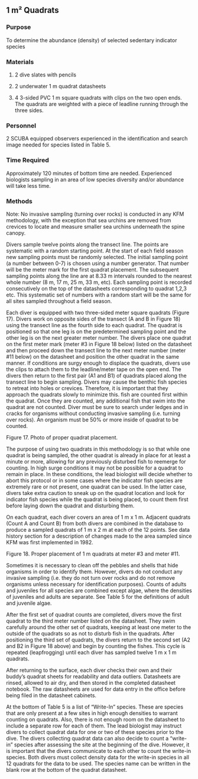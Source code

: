 ## 1 m² Quadrats

### Purpose

To determine the abundance (density) of selected sedentary indicator species

### Materials

1. 2   dive slates with pencils

2.	2   underwater 1 m quadrat datasheets

3.	4   3-sided PVC 1 m square quadrats with clips on the two open ends. The quadrats are weighted with a piece of leadline running through the three sides.

### Personnel

2   SCUBA equipped observers experienced in the identification and search image needed for species listed in Table 5.

### Time Required

Approximately 120 minutes of bottom time are needed. Experienced biologists sampling in an area of low species diversity and/or abundance will take less time.

### Methods

Note: No invasive sampling (turning over rocks) is conducted in any KFM methodology, with the exception that sea urchins are removed from crevices to locate and measure smaller sea urchins underneath the spine canopy.  

Divers sample twelve points along the transect line. The points are systematic with a random starting point. At the start of each field season new sampling points must be randomly selected. The initial sampling point (a number between 0-7) is chosen using a number generator. That number will be the meter mark for the first quadrat placement.  The subsequent sampling points along the line are at 8.33 m intervals rounded to the nearest whole number (8 m, 17 m, 25 m, 33 m, etc). Each sampling point is recorded consecutively on the top of the datasheets corresponding to quadrat 1,2,3 etc. This systematic set of numbers with a random start will be the same for all sites sampled throughout a field season.

Each diver is equipped with two three-sided meter square quadrats (Figure 17). Divers work on opposite sides of the transect (A and B in Figure 18) using the transect line as the fourth side to each quadrat. The quadrat is positioned so that one leg is on the predetermined sampling point and the other leg is on the next greater meter number. The divers place one quadrat on the first meter mark (meter #3 in Figure 18 below) listed on the datasheet and then proceed down the transect line to the next meter number (meter #11 below) on the datasheet and position the other quadrat in the same manner. If conditions are surgy enough to displace the quadrats, divers use the clips to attach them to the leadline/meter tape on the open end. The divers then return to the first pair (A1 and B1) of quadrats placed along the transect line to begin sampling. Divers may cause the benthic fish species to retreat into holes or crevices. Therefore, it is important that they approach the quadrats slowly to minimize this. fish are counted first within the quadrat. Once they are counted, any additional fish that swim into the quadrat are not counted. Diver must be sure to search under ledges and in cracks for organisms without conducting invasive sampling (i.e. turning over rocks). An organism must be 50% or more inside of quadrat to be counted.  
 
Figure 17. Photo of proper quadrat placement.

The purpose of using two quadrats in this methodology is so that while one quadrat is being sampled, the other quadrat is already in place for at least a minute or more, allowing for any previously disturbed fish to reemerge for counting. In high surge conditions it may not be possible for a quadrat to remain in place. In these conditions, the lead biologist will decide whether to abort this protocol or in some cases where the indicator fish species are extremely rare or not present, one quadrat can be used. In the latter case, divers take extra caution to sneak up on the quadrat location and look for indicator fish species while the quadrat is being placed, to count them first before laying down the quadrat and disturbing them.

On each quadrat, each diver covers an area of 1 m x 1 m. Adjacent quadrats (Count A and Count B) from both divers are combined in the database to produce a sampled quadrats of 1 m x 2 m at each of the 12 points. See data history section for a description of changes made to the area sampled since KFM was first implemented in 1982.

Figure 18. Proper placement of 1 m quadrats at meter #3 and meter #11.

Sometimes it is necessary to clean off the pebbles and shells that hide organisms in order to identify them. However, divers do not conduct any invasive sampling (i.e. they do not turn over rocks and do not remove organisms unless necessary for identification purposes). Counts of adults and juveniles for all species are combined except algae, where the densities of juveniles and adults are separate. See Table 5 for the definitions of adult and juvenile algae.

After the first set of quadrat counts are completed, divers move the first quadrat to the third meter number listed on the datasheet. They swim carefully around the other set of quadrats, keeping at least one meter to the outside of the quadrats so as not to disturb fish in the quadrats. After positioning the third set of quadrats, the divers return to the second set (A2 and B2 in Figure 18 above) and begin by counting the fishes. This cycle is repeated (leapfrogging) until each diver has sampled twelve 1 m x 1 m quadrats.

After returning to the surface, each diver checks their own and their buddy’s quadrat sheets for readability and data outliers. Datasheets are rinsed, allowed to air dry, and then stored in the completed datasheet notebook. The raw datasheets are used for data entry in the office before being filed in the datasheet cabinets.

At the bottom of Table 5 is a list of “Write-In” species. These are species that are only present at a few sites in high enough densities to warrant counting on quadrats. Also, there is not enough room on the datasheet to include a separate row for each of them. The lead biologist may instruct divers to collect quadrat data for one or two of these species prior to the dive. The divers collecting quadrat data can also decide to count a “write-in” species after assessing the site at the beginning of the dive. However, it is important that the divers communicate to each other to count the write-in species. Both divers must collect density data for the write-in species in all 12 quadrats for the data to be used. The species name can be written in the blank row at the bottom of the quadrat datasheet.


